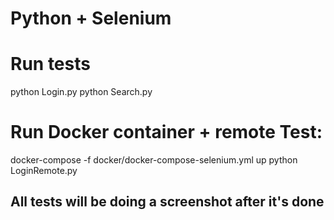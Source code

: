 # Python + Selenium

# Run tests
python Login.py
python Search.py

# Run Docker container + remote Test:
docker-compose -f docker/docker-compose-selenium.yml up
python LoginRemote.py

## All tests will be doing a screenshot after it's done